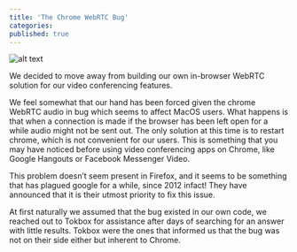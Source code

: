 ```yaml
---
title: 'The Chrome WebRTC Bug'
categories:
published: true
---
```


![alt text](https://webrtc.org/assets/images/webrtc-logo-horiz-retro-750x140.png)

We decided to move away from building our own in-browser WebRTC solution for our video conferencing features.

 We feel somewhat that our hand has been forced given the chrome WebRTC audio in bug which seems to affect MacOS users. What happens is that when a connection is made if the browser has been left open for a while audio might not be sent out. The only solution at this time is to restart chrome, which is not convenient for our users. This is something that you may have noticed before using video conferencing apps on Chrome, like Google Hangouts or Facebook Messenger Video.

  This problem doesn’t seem present in Firefox, and it seems to be something that has plagued google for a while, since 2012 infact! They have announced that it is their utmost priority to fix this issue.

  At first naturally we assumed that the bug existed in our own code, we reached out to Tokbox for assistance after days of searching for an answer with little results. Tokbox were the ones that informed us that the bug was not on their side either but inherent to Chrome.
